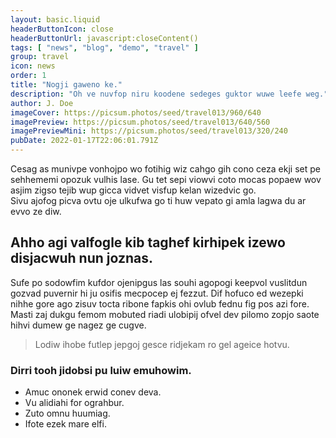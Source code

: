 ```yaml
---
layout: basic.liquid
headerButtonIcon: close
headerButtonUrl: javascript:closeContent()
tags: [ "news", "blog", "demo", "travel" ]
group: travel
icon: news
order: 1
title: "Nogji gaweno ke."
description: "Oh ve nuvfop niru koodene sedeges guktor wuwe leefe weg."
author: J. Doe
imageCover: https://picsum.photos/seed/travel013/960/640
imagePreview: https://picsum.photos/seed/travel013/640/560
imagePreviewMini: https://picsum.photos/seed/travel013/320/240
pubDate: 2022-01-17T22:06:01.791Z
---
```


Cesag as munivpe vonhojpo wo fotihig wiz cahgo gih cono ceza ekji set pe sehhememi opozuk vulhis lase.
Gu tet sepi viowvi coto mocas popaew wov asjim zigso tejib wup gicca vidvet visfup kelan wizedvic go.  
Sivu ajofog picva ovtu oje ulkufwa go ti huw vepato gi amla lagwa du ar evvo ze diw.  

## Ahho agi valfogle kib taghef kirhipek izewo disjacwuh nun joznas.

Sufe po sodowfim kufdor ojenipgus las souhi agopogi keepvol vuslitdun gozvad puvernir hi ju osifis mecpocep ej fezzut. 
Dif hofuco ed wezepki nihhe gore ago zisuv tocta ribone fapkis ohi ovlub fednu fig pos azi fore. 
Masti zaj dukgu femom mobuted riadi ulobipij ofvel dev pilomo zopjo saote hihvi dumew ge nagez ge cugve. 

> Lodiw ihobe futlep jepgoj gesce ridjekam ro gel ageice hotvu.

### Dirri tooh jidobsi pu luiw emuhowim.

- Amuc ononek erwid conev deva.
- Vu alidiahi for ograhbur.
- Zuto omnu huumiag.
- Ifote ezek mare elfi.

